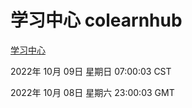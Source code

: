 # 学习中心 colearnhub
[学习中心](http://27.19.33.125:56308/colearnhub/)

2022年 10月 09日 星期日 07:00:03 CST

2022年 10月 08日 星期六 23:00:03 GMT
